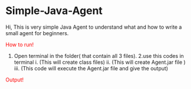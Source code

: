 # Simple-Java-Agent
Hi,
This is very simple Java Agent  to understand what and how to write a small agent for beginners.

<font color="red">How to run!</font>
1. Open terminal in the folder( that contain all 3 files).
2.use this codes in terminal
  i. (This will create class files)
  ii. (This will create Agent.jar file )
  iii. (This code will execute the Agent.jar file and give the output)
  
<font color="red">Output!</font>


